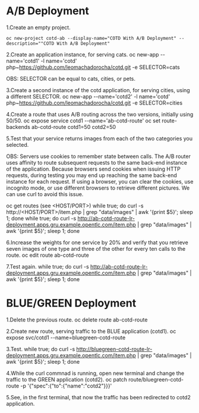 # A/B Deployment # 

1.Create an empty project.
```
oc new-project cotd-ab --display-name="COTD With A/B Deployment" --description=""COTD With A/B Deployment"
```

2.Create an application instance, for serving cats.
oc new-app --name='cotd1' -l name='cotd' php~https://github.com/leomachadorocha/cotd.git -e SELECTOR=cats

OBS: SELECTOR can be equal to cats, cities, or pets.

3.Create a second instance of the cotd application, for serving cities, using a different SELECTOR.
oc new-app --name='cotd2' -l name='cotd' php~https://github.com/leomachadorocha/cotd.git -e SELECTOR=cities

4.Create a route that uses A/B routing across the two versions, initially using 50/50.
oc expose service cotd1 --name='ab-cotd-route'
oc set route-backends ab-cotd-route cotd1=50 cotd2=50

5.Test that your service returns images from each of the two categories you selected.

OBS: Servers use cookies to remember state between calls. The A/B router uses affinity to route subsequent requests to the same back-end instance of the application. Because browsers send cookies when issuing HTTP requests, during testing you may end up reaching the same back-end instance for each request. If using a browser, you can clear the cookies, use incognito mode, or use different browsers to retrieve different pictures. We can use curl to avoid this issue.

oc get routes (see <HOST/PORT>)
while true; do curl -s http://<HOST/PORT>/item.php | grep "data/images" | awk '{print $5}'; sleep 1; done
while true; do curl -s http://ab-cotd-route-lr-deployment.apps.gru.example.opentlc.com/item.php | grep "data/images" | awk '{print $5}'; sleep 1; done

6.Increase the weights for one service by 20% and verify that you retrieve seven images of one type and three of the other for every ten calls to the route. 
oc edit route ab-cotd-route

7.Test again.
while true; do curl -s http://ab-cotd-route-lr-deployment.apps.gru.example.opentlc.com/item.php | grep "data/images" | awk '{print $5}'; sleep 1; done

# BLUE/GREEN Deployment #

1.Delete the previous route.
oc delete route ab-cotd-route

2.Create new route, serving traffic to the BLUE application (cotd1).
oc expose svc/cotd1 --name=bluegreen-cotd-route

3.Test.
while true; do curl -s http://bluegreen-cotd-route-lr-deployment.apps.gru.example.opentlc.com/item.php | grep "data/images" | awk '{print $5}'; sleep 1; done

4.While the curl commnad is running, open new terminal and change the traffic to the GREEN application (cotd2).
oc patch route/bluegreen-cotd-route -p '{"spec":{"to":{"name":"cotd2"}}}'

5.See, in the first terminal, that now the traffic has been redirected to cotd2 application.  


